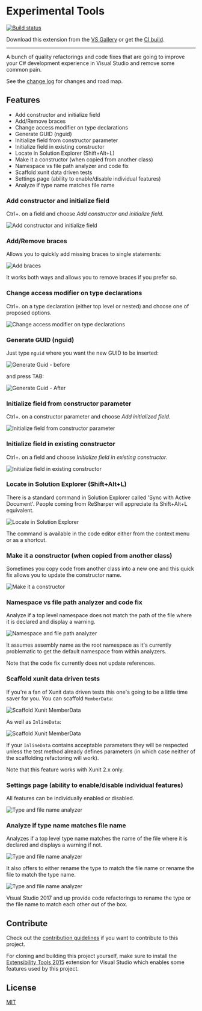# Experimental Tools

<!-- Replace this badge with your own-->
[![Build status](https://ci.appveyor.com/api/projects/status/idvryqpirxbe39gt?svg=true)](https://ci.appveyor.com/project/dzimchuk/experimental-tools)

<!-- Update the VS Gallery link after you upload the VSIX-->
Download this extension from the [VS Gallery](https://visualstudiogallery.msdn.microsoft.com/8ea7527b-98c9-4571-a43d-0b4851a010c3)
or get the [CI build](http://vsixgallery.com/extension/f2ba275d-a5ca-4bf9-b8ef-2e580cb13cd3/).

---------------------------------------

A bunch of quality refactorings and code fixes that are going to improve your C# development experience in Visual Studio and remove some common pain.

See the [change log](CHANGELOG.md) for changes and road map.

## Features

- Add constructor and initialize field
- Add/Remove braces
- Change access modifier on type declarations
- Generate GUID (nguid)
- Initialize field from constructor parameter
- Initialize field in existing constructor
- Locate in Solution Explorer (Shift+Alt+L)
- Make it a constructor (when copied from another class)
- Namespace vs file path analyzer and code fix
- Scaffold xunit data driven tests
- Settings page (ability to enable/disable individual features)
- Analyze if type name matches file name

### Add constructor and initialize field

Ctrl+. on a field and choose *Add constructor and initialize field*.

![Add constructor and initialize field](art/AddConstructorAndInitializeField.png)

### Add/Remove braces

Allows you to quickly add missing braces to single statements:

![Add braces](art/AddBraces.png)

It works both ways and allows you to remove braces if you prefer so.

### Change access modifier on type declarations

Ctrl+. on a type declaration (either top level or nested) and choose one of proposed options.

![Change access modifier on type declarations](art/ChangeTypeAccessModifier.png)

### Generate GUID (nguid)

Just type `nguid` where you want the new GUID to be inserted:

![Generate Guid - before](art/GenerateGuidBefore.png)

and press TAB:

![Generate Guid - After](art/GenerateGuidAfter.png)

### Initialize field from constructor parameter
Ctrl+. on a constructor parameter and choose *Add initialized field*.

![Initialize field from constructor parameter](art/InitializeFieldFromConstructor.png)

### Initialize field in existing constructor

Ctrl+. on a field and choose *Initialize field in existing constructor*.

![Initialize field in existing constructor](art/InitializeFieldInExistingConstructor.png)

### Locate in Solution Explorer (Shift+Alt+L)

There is a standard command in Solution Explorer called 'Sync with Active Document'. People coming from ReSharper will appreciate its Shift+Alt+L equivalent.

![Locate in Solution Explorer](art/LocateInSolutionExplorerCommand.png)

The command is available in the code editor either from the context menu or as a shortcut.

### Make it a constructor (when copied from another class)

Sometimes you copy code from another class into a new one and this quick fix allows you to update the constructor name.

![Make it a constructor](art/MakeItConstructorCodeFix.png)

### Namespace vs file path analyzer and code fix

Analyze if a top level namespace does not match the path of the file where it is declared and display a warning.

![Namespace and file path analyzer](art/NamespaceNormalizationAnalyzer.png)

It assumes assembly name as the root namespace as it's currently problematic to get the default namespace from within analyzers.

Note that the code fix currently does not update references.

### Scaffold xunit data driven tests

If you're a fan of Xunit data driven tests this one's going to be a little time saver for you. You can scaffold `MemberData`:

![Scaffold Xunit MemberData](art/ScaffoldXunitMemberData.png)

As well as `InlineData`:

![Scaffold Xunit MemberData](art/ScaffoldXunitInlineData.png)

If your `InlineData` contains acceptable parameters they will be respected unless the test method already defines parameters (in which case neither of the scaffolding refactoring will work).

Note that this feature works with Xunit 2.x only.

### Settings page (ability to enable/disable individual features)

All features can be individually enabled or disabled.

![Type and file name analyzer](art/GeneralOptions.png)

### Analyze if type name matches file name

Analyzes if a top level type name matches the name of the file where it is declared and displays a warning if not.

![Type and file name analyzer](art/TypeAndDocumentNameAnalyzer.png)

It also offers to either rename the type to match the file name or rename the file to match the type name.

![Type and file name analyzer](art/TypeAndDocumentNameCodeFix.png)

Visual Studio 2017 and up provide code refactorings to rename the type or the file name to match each other out of the box. 

## Contribute
Check out the [contribution guidelines](CONTRIBUTING.md)
if you want to contribute to this project.

For cloning and building this project yourself, make sure
to install the
[Extensibility Tools 2015](https://visualstudiogallery.msdn.microsoft.com/ab39a092-1343-46e2-b0f1-6a3f91155aa6)
extension for Visual Studio which enables some features
used by this project.

## License
[MIT](LICENSE)
